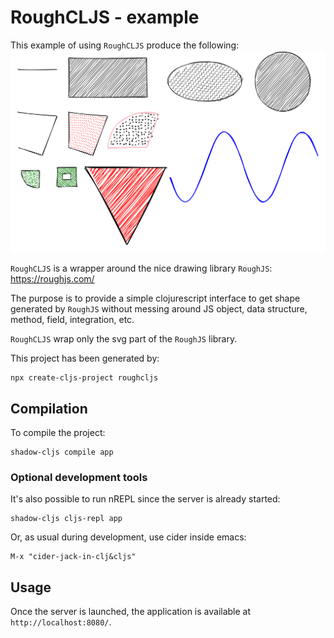 # RoughCLJS - example

This example of using `RoughCLJS` produce the following:
![roughcljs-example](https://github.com/frozar/roughcljs/blob/master/example/example.svg "RoughCLJS example")


`RoughCLJS` is a wrapper around the nice drawing library `RoughJS`:
https://roughjs.com/

The purpose is to provide a simple clojurescript interface to get shape
generated by `RoughJS` without messing around JS object, data structure,
method, field, integration, etc.

`RoughCLJS` wrap only the svg part of the `RoughJS` library.

This project has been generated by:

```shell
npx create-cljs-project roughcljs
```

## Compilation

To compile the project:
```shell
shadow-cljs compile app
```

### Optional development tools

It's also possible to run nREPL since the server is already started:
```shell
shadow-cljs cljs-repl app
```

Or, as usual during development, use cider inside emacs:
```
M-x "cider-jack-in-clj&cljs"
```

## Usage

Once the server is launched, the application is available at
`http://localhost:8080/`.

